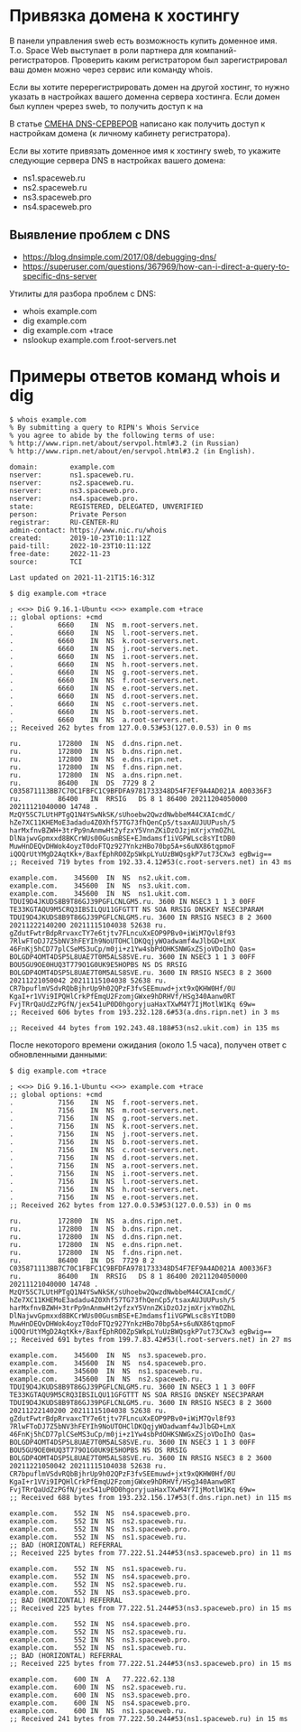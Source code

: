 
# Привязка домена к хостингу

В панели управления sweb есть возможность купить доменное имя. Т.о. Space Web выступает в роли партнера для компаний-регистраторов. Проверить каким регистратором был зарегистрировал ваш домен можно через сервис или команду whois. 

Если вы хотите перерегистрировать домен на другой хостинг, то нужно указать в настройках вашего доменна сервера хостинга. Если домен был куплен чререз sweb, то получить доступ к на

В статье [СМЕНА DNS-СЕРВЕРОВ](https://help.sweb.ru/entry/97/) написано как получить доступ к настройкам домена (к личному кабинету регистратора). 

Если вы хотите привязать доменное имя к хостингу sweb, то укажите следующие сервера DNS в настройках вашего домена:

- ns1.spaceweb.ru
- ns2.spaceweb.ru
- ns3.spaceweb.pro
- ns4.spaceweb.pro


## Выявление проблем с DNS

- https://blog.dnsimple.com/2017/08/debugging-dns/
- https://superuser.com/questions/367969/how-can-i-direct-a-query-to-specific-dns-server


Утилиты для разбора проблем с DNS:

- whois example.com
- dig example.com
- dig example.com +trace
- nslookup example.com f.root-servers.net


# Примеры ответов команд whois и dig

```
$ whois example.com
% By submitting a query to RIPN's Whois Service
% you agree to abide by the following terms of use:
% http://www.ripn.net/about/servpol.html#3.2 (in Russian) 
% http://www.ripn.net/about/en/servpol.html#3.2 (in English).

domain:        example.com
nserver:       ns1.spaceweb.ru.
nserver:       ns2.spaceweb.ru.
nserver:       ns3.spaceweb.pro.
nserver:       ns4.spaceweb.pro.
state:         REGISTERED, DELEGATED, UNVERIFIED
person:        Private Person
registrar:     RU-CENTER-RU
admin-contact: https://www.nic.ru/whois
created:       2019-10-23T10:11:12Z
paid-till:     2022-10-23T10:11:12Z
free-date:     2022-11-23
source:        TCI

Last updated on 2021-11-21T15:16:31Z

$ dig example.com +trace

; <<>> DiG 9.16.1-Ubuntu <<>> example.com +trace
;; global options: +cmd
.			6660	IN	NS	m.root-servers.net.
.			6660	IN	NS	l.root-servers.net.
.			6660	IN	NS	k.root-servers.net.
.			6660	IN	NS	j.root-servers.net.
.			6660	IN	NS	i.root-servers.net.
.			6660	IN	NS	h.root-servers.net.
.			6660	IN	NS	g.root-servers.net.
.			6660	IN	NS	f.root-servers.net.
.			6660	IN	NS	e.root-servers.net.
.			6660	IN	NS	d.root-servers.net.
.			6660	IN	NS	c.root-servers.net.
.			6660	IN	NS	b.root-servers.net.
.			6660	IN	NS	a.root-servers.net.
;; Received 262 bytes from 127.0.0.53#53(127.0.0.53) in 0 ms

ru.			172800	IN	NS	d.dns.ripn.net.
ru.			172800	IN	NS	b.dns.ripn.net.
ru.			172800	IN	NS	e.dns.ripn.net.
ru.			172800	IN	NS	f.dns.ripn.net.
ru.			172800	IN	NS	a.dns.ripn.net.
ru.			86400	IN	DS	7729 8 2 C035871113BB7C70C1FBFC1C9BFDFA9781733348D54F7EF9A4AD021A A00336F3
ru.			86400	IN	RRSIG	DS 8 1 86400 20211204050000 20211121040000 14748 . MzQY5SC7LUtHPTgQ1N4YSwNkSK/sUhoebw2QwzdNwbbeM44CXAIcmdC/ hZe7XC11KHEMoE3adadu4Z0Xhf57TG73fhQenCp5/tsaxAUJUUPush/5 harMxfnvBZWH+3trPp9nAnmwHt2yfzxY5VnnZKiDzOJzjmXrjxYmOZhL DlNajwvGpmxxd8BKCrWUs00GusmBSE+EJmdamsf1iVGPWLsc8sYItDB0 MuwHnDEQvDHWok4oyzT0doFTQz927YnkzHBo70bp5A+s6uNX86tqpmoF iQOQrUtYMgD2AqtKk+/BaxfEphRO0ZpSWkpLYuUzBWQsgkP7ut73CXw3 egBwig==
;; Received 719 bytes from 192.33.4.12#53(c.root-servers.net) in 43 ms

example.com.	345600	IN	NS	ns2.ukit.com.
example.com.	345600	IN	NS	ns3.ukit.com.
example.com.	345600	IN	NS	ns1.ukit.com.
TDUI9D4JKUDS8B9T86GJ39PGFLCNLGM5.ru. 3600 IN NSEC3 1 1 3 00FF TE33KGTAQU9M5CRQ3IBSILQU11GFGTTT NS SOA RRSIG DNSKEY NSEC3PARAM
TDUI9D4JKUDS8B9T86GJ39PGFLCNLGM5.ru. 3600 IN RRSIG NSEC3 8 2 3600 20211222140200 20211115104038 52638 ru. gZdutFwtrBdpRrvaxcTY7e6tjtv7FLncuXxEOP9PBv0+iWiM7Qvl8f93 7RlwFToDJ7Z5bNV3hFEYIh9NoUTOHClDKQqjyWOadwamf4wJlbGD+LmX 46FnKj5hCD77plCSeMS3uCp/m0ji+z1Yw4sbPdOHKSNWGxZSjoVDoIhO Qas=
BOLGDP4OMT4DSP5L8UAE7T0M5ALS8SVE.ru. 3600 IN NSEC3 1 1 3 00FF BOU5GU9OE0HUQ3T779O1G0UK9E5HOPBS NS DS RRSIG
BOLGDP4OMT4DSP5L8UAE7T0M5ALS8SVE.ru. 3600 IN RRSIG NSEC3 8 2 3600 20211221050042 20211115104038 52638 ru. CR7bpuflmVSdvRQbBjhrUp9h02QPzF3fvSEEmuwd+jxt9xQKHW0Hf/0U KgaI+r1VVi9IPQHlCrkPfEmqU2FzomjGWxe9hDRHVf/HSg340Aanw0RT FvjTRrQaUdZzPGfN/jex541uP0D0hgoryjuaHaxTXwM4Y7IjMotlW1Kq 69w=
;; Received 606 bytes from 193.232.128.6#53(a.dns.ripn.net) in 3 ms

;; Received 44 bytes from 192.243.48.188#53(ns2.ukit.com) in 135 ms
```

После некоторого времени ожидания (около 1.5 часа), получен ответ с обновленными данными:

```
$ dig example.com +trace

; <<>> DiG 9.16.1-Ubuntu <<>> example.com +trace
;; global options: +cmd
.			7156	IN	NS	f.root-servers.net.
.			7156	IN	NS	m.root-servers.net.
.			7156	IN	NS	g.root-servers.net.
.			7156	IN	NS	k.root-servers.net.
.			7156	IN	NS	j.root-servers.net.
.			7156	IN	NS	b.root-servers.net.
.			7156	IN	NS	c.root-servers.net.
.			7156	IN	NS	d.root-servers.net.
.			7156	IN	NS	a.root-servers.net.
.			7156	IN	NS	i.root-servers.net.
.			7156	IN	NS	l.root-servers.net.
.			7156	IN	NS	h.root-servers.net.
.			7156	IN	NS	e.root-servers.net.
;; Received 262 bytes from 127.0.0.53#53(127.0.0.53) in 0 ms

ru.			172800	IN	NS	a.dns.ripn.net.
ru.			172800	IN	NS	b.dns.ripn.net.
ru.			172800	IN	NS	d.dns.ripn.net.
ru.			172800	IN	NS	e.dns.ripn.net.
ru.			172800	IN	NS	f.dns.ripn.net.
ru.			86400	IN	DS	7729 8 2 C035871113BB7C70C1FBFC1C9BFDFA9781733348D54F7EF9A4AD021A A00336F3
ru.			86400	IN	RRSIG	DS 8 1 86400 20211204050000 20211121040000 14748 . MzQY5SC7LUtHPTgQ1N4YSwNkSK/sUhoebw2QwzdNwbbeM44CXAIcmdC/ hZe7XC11KHEMoE3adadu4Z0Xhf57TG73fhQenCp5/tsaxAUJUUPush/5 harMxfnvBZWH+3trPp9nAnmwHt2yfzxY5VnnZKiDzOJzjmXrjxYmOZhL DlNajwvGpmxxd8BKCrWUs00GusmBSE+EJmdamsf1iVGPWLsc8sYItDB0 MuwHnDEQvDHWok4oyzT0doFTQz927YnkzHBo70bp5A+s6uNX86tqpmoF iQOQrUtYMgD2AqtKk+/BaxfEphRO0ZpSWkpLYuUzBWQsgkP7ut73CXw3 egBwig==
;; Received 691 bytes from 199.7.83.42#53(l.root-servers.net) in 27 ms

example.com.	345600	IN	NS	ns3.spaceweb.pro.
example.com.	345600	IN	NS	ns4.spaceweb.pro.
example.com.	345600	IN	NS	ns1.spaceweb.ru.
example.com.	345600	IN	NS	ns2.spaceweb.ru.
TDUI9D4JKUDS8B9T86GJ39PGFLCNLGM5.ru. 3600 IN NSEC3 1 1 3 00FF TE33KGTAQU9M5CRQ3IBSILQU11GFGTTT NS SOA RRSIG DNSKEY NSEC3PARAM
TDUI9D4JKUDS8B9T86GJ39PGFLCNLGM5.ru. 3600 IN RRSIG NSEC3 8 2 3600 20211222140200 20211115104038 52638 ru. gZdutFwtrBdpRrvaxcTY7e6tjtv7FLncuXxEOP9PBv0+iWiM7Qvl8f93 7RlwFToDJ7Z5bNV3hFEYIh9NoUTOHClDKQqjyWOadwamf4wJlbGD+LmX 46FnKj5hCD77plCSeMS3uCp/m0ji+z1Yw4sbPdOHKSNWGxZSjoVDoIhO Qas=
BOLGDP4OMT4DSP5L8UAE7T0M5ALS8SVE.ru. 3600 IN NSEC3 1 1 3 00FF BOU5GU9OE0HUQ3T779O1G0UK9E5HOPBS NS DS RRSIG
BOLGDP4OMT4DSP5L8UAE7T0M5ALS8SVE.ru. 3600 IN RRSIG NSEC3 8 2 3600 20211221050042 20211115104038 52638 ru. CR7bpuflmVSdvRQbBjhrUp9h02QPzF3fvSEEmuwd+jxt9xQKHW0Hf/0U KgaI+r1VVi9IPQHlCrkPfEmqU2FzomjGWxe9hDRHVf/HSg340Aanw0RT FvjTRrQaUdZzPGfN/jex541uP0D0hgoryjuaHaxTXwM4Y7IjMotlW1Kq 69w=
;; Received 688 bytes from 193.232.156.17#53(f.dns.ripn.net) in 115 ms

example.com.	552	IN	NS	ns4.spaceweb.pro.
example.com.	552	IN	NS	ns2.spaceweb.ru.
example.com.	552	IN	NS	ns3.spaceweb.pro.
example.com.	552	IN	NS	ns1.spaceweb.ru.
;; BAD (HORIZONTAL) REFERRAL
;; Received 225 bytes from 77.222.51.244#53(ns3.spaceweb.pro) in 11 ms

example.com.	552	IN	NS	ns1.spaceweb.ru.
example.com.	552	IN	NS	ns4.spaceweb.pro.
example.com.	552	IN	NS	ns2.spaceweb.ru.
example.com.	552	IN	NS	ns3.spaceweb.pro.
;; BAD (HORIZONTAL) REFERRAL
;; Received 225 bytes from 77.222.51.244#53(ns3.spaceweb.pro) in 15 ms

example.com.	552	IN	NS	ns4.spaceweb.pro.
example.com.	552	IN	NS	ns2.spaceweb.ru.
example.com.	552	IN	NS	ns3.spaceweb.pro.
example.com.	552	IN	NS	ns1.spaceweb.ru.
;; BAD (HORIZONTAL) REFERRAL
;; Received 225 bytes from 77.222.51.244#53(ns3.spaceweb.pro) in 15 ms

example.com.	600	IN	A	77.222.62.138
example.com.	600	IN	NS	ns2.spaceweb.ru.
example.com.	600	IN	NS	ns3.spaceweb.pro.
example.com.	600	IN	NS	ns4.spaceweb.pro.
example.com.	600	IN	NS	ns1.spaceweb.ru.
;; Received 241 bytes from 77.222.50.244#53(ns1.spaceweb.ru) in 15 ms
```